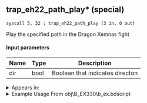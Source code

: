 ## trap_eh22_path_play* (special)

`syscall 5, 32 ; trap_eh22_path_play (3 in, 0 out)`

Play the specified path in the Dragon Xemnas fight

#### Input parameters
| Name | Type | Description
|------|------|------------
| dir   | bool   | Boolean that indicates directon




<details>
	<summary>Appears in:</summary>
| filename | Entity (obj)
|----------|-------------
| obj\B_EX330\b_ex.bdscript       | ((F) Xemnas’s dragon (Flying))          

</details>

<details>
	<summary>Example Usage From obj\B_EX330\b_ex.bdscript</summary>
```
L5141:
 popToSp 0
 pushImm 6
 popToWp W4256
 pushFromFSp 0
 pushImm 4
 pushImm 1
 syscall 5, 32 ; trap_eh22_path_play (3 in, 0 out)
 pushImmf 60
 gosub 4, L193
```
</details>

